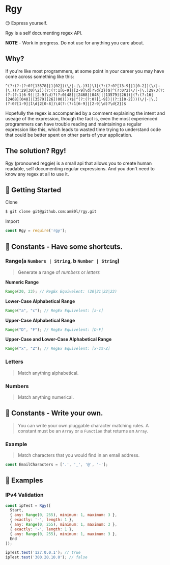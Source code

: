 # Rgy
 :smirk: Express yourself.
 
 Rgy is a self documenting regex API.
 
 **NOTE** - Work in progress. Do not use for anything you care about.
 
 ## Why?
If you're like most programmers, at some point in your career you may have come across something like this: 

```^(?:(?:(?:0?[13578]|1[02])(\/|-|\.)31)\1|(?:(?:0?[13-9]|1[0-2])(\/|-|\.)(?:29|30)\2))(?:(?:1[6-9]|[2-9]\d)?\d{2})$|^(?:0?2(\/|-|\.)29\3(?:(?:(?:1[6-9]|[2-9]\d)?(?:0[48]|[2468][048]|[13579][26])|(?:(?:16|[2468][048]|[3579][26])00))))$|^(?:(?:0?[1-9])|(?:1[0-2]))(\/|-|\.)(?:0?[1-9]|1\d|2[0-8])\4(?:(?:1[6-9]|[2-9]\d)?\d{2})$```

Hopefully the regex is accompanied by a comment explaining the intent and useage of the expression, though the fact is, even the most experienced programmers can have trouble reading and maintaining a regular expression like this, which leads to wasted time trying to understand code that could be better spent on other parts of your application. 

## The solution? Rgy!

Rgy (pronouned reggie) is a small api that allows you to create human readable, self documenting regular expressions. And you don't need to know any regex at all to use it.

## :scroll: Getting Started

Clone
```sh
$ git clone git@github.com:am80l/rgy.git
```

Import
```js
const Rgy = require('rgy');
```

## :scroll: Constants - Have some shortcuts.

### Range(a `Numbers | String`, b `Number | String`)
> Generate a range of *numbers* or *letters*

**Numeric Range**
```js
Range(20, 23); // RegEx Equivelent: (20|21|22|23)
```

**Lower-Case Alphabetical Range**
```js
Range("a", "c"); // RegEx Equivelent: [a-c]
```

**Upper-Case Alphabetical Range**
```js
Range("D", "F"); // RegEx Equivelent: [D-F]
```

**Upper-Case and Lower-Case Alphabetical Range**
```js
Range("x", "Z"); // RegEx Equivelent: [x-zX-Z]
```

### Letters
> Match anything alphabetical.

### Numbers
> Match anything numerical.

## :scroll: Constants - Write your own.
> You can write your own pluggable character matching rules. A constant must be an `Array` or a `Function` that returns an `Array`.

### Example
> Match characters that you would find in an email address.
```js
const EmailCharacters = ['.', '_', '@', '-'];
```

## :scroll: Examples

### IPv4 Validation
```js
const ipTest = Rgy([
  Start,
  { any: Range(0, 255), minimum: 1, maximum: 3 },
  { exactly: '-', length: 1 },
  { any: Range(0, 255), minimum: 1, maximum: 3 },
  { exactly: '-', length: 1 },
  { any: Range(0, 255), minimum: 1, maximum: 3 },
  End
]);

ipTest.test('127.0.0.1'); // true
ipTest.test('300.20.10.0'); // false
```
